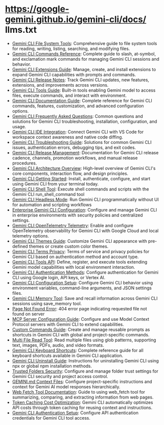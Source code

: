 # https://google-gemini.github.io/gemini-cli/docs/ llms.txt

- [Gemini CLI File System Tools](https://google-gemini.github.io/gemini-cli/docs/tools/file-system.html): Comprehensive guide to file system tools for reading, writing, listing, searching, and modifying files.
- [Gemini CLI Commands Reference](https://google-gemini.github.io/gemini-cli/docs/cli/commands.html): Complete guide to slash, at-symbol, and exclamation mark commands for managing Gemini CLI sessions and behavior.
- [Gemini CLI Extensions Guide](https://google-gemini.github.io/gemini-cli/docs/extensions): Manage, create, and install extensions to expand Gemini CLI capabilities with prompts and commands.
- [Gemini CLI Release Notes](https://google-gemini.github.io/gemini-cli/docs/changelogs): Track Gemini CLI updates, new features, extensions, and improvements across versions.
- [Gemini CLI Tools Guide](https://google-gemini.github.io/gemini-cli/docs/tools): Built-in tools enabling Gemini model to access files, execute commands, and interact with environment.
- [Gemini CLI Documentation Guide](https://google-gemini.github.io/gemini-cli/docs/cli): Complete reference for Gemini CLI commands, features, customization, and advanced configuration options.
- [Gemini CLI Frequently Asked Questions](https://google-gemini.github.io/gemini-cli/docs/faq.html): Common questions and solutions for Gemini CLI troubleshooting, installation, configuration, and usage.
- [Gemini CLI IDE Integration](https://google-gemini.github.io/gemini-cli/docs/ide-integration): Connect Gemini CLI with VS Code for workspace context awareness and native code diffing.
- [Gemini CLI Troubleshooting Guide](https://google-gemini.github.io/gemini-cli/docs/troubleshooting.html): Solutions for common Gemini CLI issues, authentication errors, debugging tips, and exit codes.
- [Gemini CLI Release Management](https://google-gemini.github.io/gemini-cli/docs/releases.html): Documentation for Gemini CLI release cadence, channels, promotion workflows, and manual release procedures.
- [Gemini CLI Architecture Overview](https://google-gemini.github.io/gemini-cli/docs/architecture.html): High-level overview of Gemini CLI's core components, interaction flow, and design principles.
- [Gemini CLI Getting Started](https://google-gemini.github.io/gemini-cli/docs/get-started): Install, authenticate, configure, and start using Gemini CLI from your terminal today.
- [Gemini CLI Shell Tool](https://google-gemini.github.io/gemini-cli/docs/tools/shell.html): Execute shell commands and scripts with the Gemini CLI run_shell_command tool
- [Gemini CLI Headless Mode](https://google-gemini.github.io/gemini-cli/docs/cli/headless.html): Run Gemini CLI programmatically without UI for automation and scripting workflows
- [Enterprise Gemini CLI Configuration](https://google-gemini.github.io/gemini-cli/docs/cli/enterprise.html): Configure and manage Gemini CLI in enterprise environments with security policies and centralized settings.
- [Gemini CLI OpenTelemetry Telemetry](https://google-gemini.github.io/gemini-cli/docs/cli/telemetry.html): Enable and configure OpenTelemetry observability for Gemini CLI with Google Cloud and local telemetry options.
- [Gemini CLI Themes Guide](https://google-gemini.github.io/gemini-cli/docs/cli/themes.html): Customize Gemini CLI appearance with pre-defined themes or create custom color themes.
- [Gemini CLI Terms Privacy](https://google-gemini.github.io/gemini-cli/docs/tos-privacy.html): Terms of service and privacy policies for Gemini CLI based on authentication method and account type.
- [Gemini CLI Tools API](https://google-gemini.github.io/gemini-cli/docs/core/tools-api.html): Define, register, and execute tools extending Gemini model capabilities with local environment interaction.
- [Gemini CLI Authentication Methods](https://google-gemini.github.io/gemini-cli/docs/get-started/authentication.html): Configure authentication for Gemini CLI using Google login, API keys, or Vertex AI.
- [Gemini CLI Configuration Setup](https://google-gemini.github.io/gemini-cli/docs/get-started/configuration.html): Configure Gemini CLI behavior using environment variables, command-line arguments, and JSON settings files.
- [Gemini CLI Memory Tool](https://google-gemini.github.io/gemini-cli/docs/tools/memory.html): Save and recall information across Gemini CLI sessions using save_memory tool.
- [Page Not Found Error](https://google-gemini.github.io/gemini-cli/docs/gemini-ignore.html): 404 error page indicating requested file not found on server
- [MCP Server Configuration Guide](https://google-gemini.github.io/gemini-cli/docs/tools/mcp-server.html): Configure and use Model Context Protocol servers with Gemini CLI to extend capabilities.
- [Custom Commands Guide](https://google-gemini.github.io/gemini-cli/docs/cli/custom-commands.html): Create and manage reusable prompts as shortcuts in Gemini CLI with global and project-specific commands.
- [Multi File Read Tool](https://google-gemini.github.io/gemini-cli/docs/tools/multi-file.html): Read multiple files using glob patterns, supporting text, images, PDFs, audio, and video formats.
- [Gemini CLI Keyboard Shortcuts](https://google-gemini.github.io/gemini-cli/docs/cli/keyboard-shortcuts.html): Complete reference guide for all keyboard shortcuts available in Gemini CLI application.
- [Gemini CLI Uninstall Guide](https://google-gemini.github.io/gemini-cli/docs/cli/uninstall.html): Instructions for uninstalling Gemini CLI using npx or global npm installation methods.
- [Trusted Folders Security](https://google-gemini.github.io/gemini-cli/docs/cli/trusted-folders.html): Configure and manage folder trust settings for Gemini CLI security and project access control.
- [GEMINI.md Context Files](https://google-gemini.github.io/gemini-cli/docs/cli/gemini-md.html): Configure project-specific instructions and context for Gemini AI model responses hierarchically.
- [Web Fetch Tool Documentation](https://google-gemini.github.io/gemini-cli/docs/tools/web-fetch.html): Guide to using web_fetch tool for summarizing, comparing, and extracting information from web pages.
- [Token Caching Cost Optimization](https://google-gemini.github.io/gemini-cli/docs/cli/token-caching.html): Gemini CLI automatically optimizes API costs through token caching for reusing context and instructions.
- [Gemini CLI Authentication Setup](https://google-gemini.github.io/gemini-cli/docs/cli/authentication.html): Configure API authentication credentials for Gemini CLI tool access.
